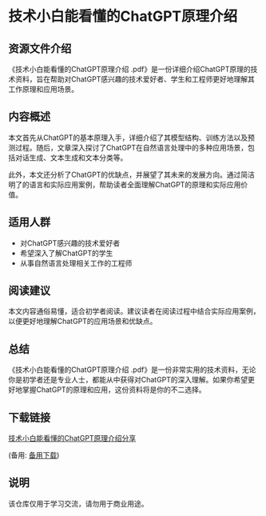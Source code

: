# 技术小白能看懂的ChatGPT原理介绍

## 资源文件介绍

《技术小白能看懂的ChatGPT原理介绍 .pdf》是一份详细介绍ChatGPT原理的技术资料，旨在帮助对ChatGPT感兴趣的技术爱好者、学生和工程师更好地理解其工作原理和应用场景。

## 内容概述

本文首先从ChatGPT的基本原理入手，详细介绍了其模型结构、训练方法以及预测过程。随后，文章深入探讨了ChatGPT在自然语言处理中的多种应用场景，包括对话生成、文本生成和文本分类等。

此外，本文还分析了ChatGPT的优缺点，并展望了其未来的发展方向。通过简洁明了的语言和实际应用案例，帮助读者全面理解ChatGPT的原理和实际应用价值。

## 适用人群

- 对ChatGPT感兴趣的技术爱好者
- 希望深入了解ChatGPT的学生
- 从事自然语言处理相关工作的工程师

## 阅读建议

本文内容通俗易懂，适合初学者阅读。建议读者在阅读过程中结合实际应用案例，以便更好地理解ChatGPT的应用场景和优缺点。

## 总结

《技术小白能看懂的ChatGPT原理介绍 .pdf》是一份非常实用的技术资料，无论你是初学者还是专业人士，都能从中获得对ChatGPT的深入理解。如果你希望更好地掌握ChatGPT的原理和应用，这份资料将是你的不二选择。

## 下载链接
[技术小白能看懂的ChatGPT原理介绍分享](https://pan.quark.cn/s/1fe657c429f0) 

(备用: [备用下载](https://pan.baidu.com/s/1pJfZSD4bsglwhcYqC_kp2g?pwd=1234))

## 说明

该仓库仅用于学习交流，请勿用于商业用途。
